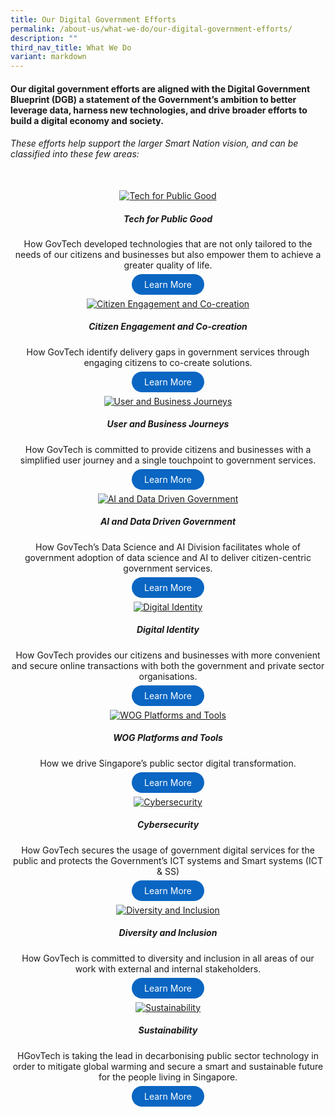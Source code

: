 ```yaml
---
title: Our Digital Government Efforts
permalink: /about-us/what-we-do/our-digital-government-efforts/
description: ""
third_nav_title: What We Do
variant: markdown
---
```

#### Our digital government efforts are aligned with the&nbsp;Digital Government Blueprint (DGB) a statement of the Government’s ambition to better leverage data, harness new technologies, and drive broader efforts to build a digital economy and society. 

###### These efforts help support the larger Smart Nation vision, and can be classified into these few areas:
<br>
<div class="row">
  <div style="text-align: center" class="col">
    <a target="_blank" href="https://www.tech.gov.sg/singapore-digital-government-journey/tech-for-public-good/">	 	    
      <img alt="Tech for Public Good" src="/images/Placeholders/Screenshot_2023_11_10_at_12_20_50_PM.png"></a><br>
    <figcaption><h5>Tech for Public Good</h5></figcaption>
		<div> How GovTech developed technologies that are not only tailored to the needs of our citizens and businesses but also empower them to achieve a greater quality of life. <br>

<a href="https://www.tech.gov.sg/singapore-digital-government-journey/tech-for-public-goods" target="\_blank" style="background-color: #0A66C2; color: white; text-decoration: none; border-radius: 100px; padding-left: 20px; padding-right: 20px; padding-top:8px; padding-bottom:8px">Learn More</a> </div>
  </div>

  <div style="text-align: center" class="col">
    <a target="_blank" href="https://www.tech.gov.sg/singapore-digital-government-journey/citizen-engagement-and-cocreation">	 	    
      <img alt="Citizen Engagement and Co-creation" src="/images/Placeholders/Screenshot_2023_11_10_at_12_20_50_PM.png"></a><br>
    <figcaption><h5>Citizen Engagement and Co-creation</h5></figcaption>
		<div> How GovTech identify delivery gaps in government services through engaging citizens to co-create solutions.<br>

<a href="https://www.tech.gov.sg/singapore-digital-government-journey/citizen-engagement-and-cocreation" target="\_blank" style="background-color: #0A66C2; color: white; text-decoration: none; border-radius: 100px; padding-left: 20px; padding-right: 20px; padding-top:8px; padding-bottom:8px">Learn More</a>
		</div>
</div>
	
  <div style="text-align: center" class="col">
    <a target="_blank" href="https://www.tech.gov.sg/singapore-digital-government-journey/tech-for-public-good/">	 	    
      <img alt="User and Business Journeys" src="/images/Placeholders/Screenshot_2023_11_10_at_12_20_50_PM.png"></a><br>
    <figcaption><h5>User and Business Journeys</h5></figcaption>
		<div>  How GovTech is committed to provide citizens and businesses with a simplified user journey and a single touchpoint to government services. <br>

<a href="https://www.tech.gov.sg/singapore-digital-government-journey/tech-for-public-goods" target="\_blank" style="background-color: #0A66C2; color: white; text-decoration: none; border-radius: 100px; padding-left: 20px; padding-right: 20px; padding-top:8px; padding-bottom:8px">Learn More</a>
		</div>
</div>
</div>


<div class="row">
  <div style="text-align: center" class="col">
    <a target="_blank" href="https://www.tech.gov.sg/singapore-digital-government-journey/tech-for-public-good/">	 	    
      <img alt="AI and Data Driven Government" src="/images/Placeholders/Screenshot_2023_11_10_at_12_20_50_PM.png"></a><br>
    <figcaption><h5>AI and Data Driven Government</h5></figcaption>
		<div> How GovTech’s Data Science and AI Division facilitates whole of government adoption of data science and AI to deliver citizen-centric government services. <br>

<a href="https://www.tech.gov.sg/singapore-digital-government-journey/tech-for-public-goods" target="\_blank" style="background-color: #0A66C2; color: white; text-decoration: none; border-radius: 100px; padding-left: 20px; padding-right: 20px; padding-top:8px; padding-bottom:8px">Learn More</a> </div>
  </div>

  <div style="text-align: center" class="col">
    <a target="_blank" href="https://www.tech.gov.sg/singapore-digital-government-journey/citizen-engagement-and-cocreation">	 	    
      <img alt="Digital Identity" src="/images/Placeholders/Screenshot_2023_11_10_at_12_20_50_PM.png"></a><br>
    <figcaption><h5>Digital Identity</h5></figcaption>
		<div> How GovTech provides our citizens and businesses with more convenient and secure online transactions with both the government and private sector organisations.<br>

<a href="https://www.tech.gov.sg/singapore-digital-government-journey/citizen-engagement-and-cocreation" target="\_blank" style="background-color: #0A66C2; color: white; text-decoration: none; border-radius: 100px; padding-left: 20px; padding-right: 20px; padding-top:8px; padding-bottom:8px">Learn More</a>
		</div>
</div>
	
  <div style="text-align: center" class="col">
    <a target="_blank" href="https://www.tech.gov.sg/singapore-digital-government-journey/tech-for-public-good/">	 	    
      <img alt="WOG Platforms and Tools" src="/images/Placeholders/Screenshot_2023_11_10_at_12_20_50_PM.png"></a><br>
    <figcaption><h5> WOG Platforms and Tools</h5></figcaption>
		<div>  How we drive Singapore’s public sector digital transformation. <br>

<a href="https://www.tech.gov.sg/singapore-digital-government-journey/tech-for-public-goods" target="\_blank" style="background-color: #0A66C2; color: white; text-decoration: none; border-radius: 100px; padding-left: 20px; padding-right: 20px; padding-top:8px; padding-bottom:8px">Learn More</a>
		</div>
</div>
</div>


<div class="row">
  <div style="text-align: center" class="col">
    <a target="_blank" href="https://www.tech.gov.sg/singapore-digital-government-journey/tech-for-public-good/">	 	    
      <img alt="Cybersecurity" src="/images/Placeholders/Screenshot_2023_11_10_at_12_20_50_PM.png"></a><br>
    <figcaption><h5>Cybersecurity</h5></figcaption>
		<div>  How GovTech secures the usage of government digital services for the public and protects the Government’s ICT systems and Smart systems (ICT &amp; SS) <br>

<a href="https://www.tech.gov.sg/singapore-digital-government-journey/tech-for-public-goods" target="\_blank" style="background-color: #0A66C2; color: white; text-decoration: none; border-radius: 100px; padding-left: 20px; padding-right: 20px; padding-top:8px; padding-bottom:8px">Learn More</a> </div>
  </div>

  <div style="text-align: center" class="col">
    <a target="_blank" href="https://www.tech.gov.sg/singapore-digital-government-journey/citizen-engagement-and-cocreation">	 	    
      <img alt="Diversity and Inclusion" src="/images/Placeholders/Screenshot_2023_11_10_at_12_20_50_PM.png"></a><br>
    <figcaption><h5>Diversity and Inclusion</h5></figcaption>
		<div> How GovTech is committed to diversity and inclusion in all areas of our work with external and internal stakeholders.<br>

<a href="https://www.tech.gov.sg/singapore-digital-government-journey/citizen-engagement-and-cocreation" target="\_blank" style="background-color: #0A66C2; color: white; text-decoration: none; border-radius: 100px; padding-left: 20px; padding-right: 20px; padding-top:8px; padding-bottom:8px">Learn More</a>
		</div>
</div>
	
  <div style="text-align: center" class="col">
    <a target="_blank" href="https://www.tech.gov.sg/singapore-digital-government-journey/tech-for-public-good/">	 	    
      <img alt="Sustainability" src="/images/Placeholders/Screenshot_2023_11_10_at_12_20_50_PM.png"></a><br>
    <figcaption><h5>Sustainability</h5></figcaption>
		<div>  HGovTech is taking the lead in decarbonising public sector technology in order to mitigate global warming and secure a smart and sustainable future for the people living in Singapore. <br>

<a href="https://www.tech.gov.sg/singapore-digital-government-journey/tech-for-public-goods" target="\_blank" style="background-color: #0A66C2; color: white; text-decoration: none; border-radius: 100px; padding-left: 20px; padding-right: 20px; padding-top:8px; padding-bottom:8px">Learn More</a>
		</div>
</div>
</div>


